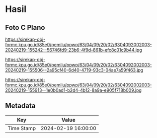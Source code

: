 # Hasil

## Foto C Plano

https://sirekap-obj-formc.kpu.go.id/85e0/pemilu/ppwp/63/04/09/20/02/6304092002003-20240219-155242--56746fd9-23b6-4f9d-861b-efc8c01c9b44.jpg

https://sirekap-obj-formc.kpu.go.id/85e0/pemilu/ppwp/63/04/09/20/02/6304092002003-20240219-155506--2a95cf40-6d40-4719-93c3-04ae7a59f463.jpg

https://sirekap-obj-formc.kpu.go.id/85e0/pemilu/ppwp/63/04/09/20/02/6304092002003-20240219-155913--1e0b0ad1-b2d4-4b12-8a9a-e905f718b009.jpg


## Metadata

| Key        | Value               |
| ---------- | ------------------- |
| Time Stamp | 2024-02-19 16:00:00 |



